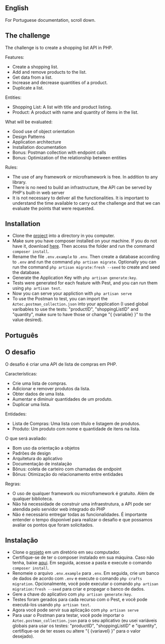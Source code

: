 ## English

For Portuguese documentation, scroll down.

## The challenge

The challenge is to create a shopping list API in PHP.

Features:
- Create a shopping list.
- Add and remove products to the list.
- Get data from a list.
- Increase and decrease quantities of a product.
- Duplicate a list.

Entities:
- Shopping List: A list with title and product listing.
- Product: A product with name and quantity of items in the list.

What will be evaluated:
- Good use of object orientation
- Design Patterns
- Application architecture
- Installation documentation
- Bonus: Postman collection with endpoint calls
- Bonus: Optimization of the relationship between entities

Rules:
- The use of any framework or microframework is free. In addition to any library.
- There is no need to build an infrastructure, the API can be served by PHP's built-in web server
- It is not necessary to deliver all the functionalities. It is important to understand the time available to carry out the challenge and that we can evaluate the points that were requested.

## Installation

- Clone the [project](https://github.com/danilosuzuki/aztec_test.git) into a directory in you computer.
- Make sure you have composer installed on your machine. If you do not have it, download [here](https://getcomposer.org/download/). Then access the folder and run the command `composer install`.
- Rename the file `.env.example` to `.env`. Then create a database according to `.env` and run the command `php artisan migrate`. Optionally you can run the command `php artisan migrate:fresh --seed` to create and seed the database.
- Generate the Application Key with `php artisan generate:key`.
- Tests were generated for each feature with Pest, and you can run them using `php artisan test`.
- Now you can serve your appliction with `php artisan serve`
- To use the Postman to test, you can import the `Aztec.postman_collection.json` into your application (I used global varibables to use the tests: "productID", "shoppingListID" and "quantity", make sure to have those or change "{ {variable} }" to the value desired).

## Português

## O desafio 

O desafio é criar uma API de lista de compras em PHP.

Características:
- Crie uma lista de compras.
- Adicionar e remover produtos da lista.
- Obter dados de uma lista.
- Aumentar e diminuir quantidades de um produto.
- Duplicar uma lista.

Entidades:
- Lista de Compras: Uma lista com título e listagem de produtos.
- Produto: Um produto com nome e quantidade de itens na lista.

O que será avaliado:
- Bom uso da orientação a objetos
- Padrões de design
- Arquitetura do aplicativo
- Documentação de instalação
- Bônus: coleta de carteiro com chamadas de endpoint
- Bônus: Otimização do relacionamento entre entidades

Regras:
- O uso de qualquer framework ou microframework é gratuito. Além de qualquer biblioteca.
- Não há necessidade de construir uma infraestrutura, a API pode ser atendida pelo servidor web integrado do PHP
- Não é necessário entregar todas as funcionalidades. É importante entender o tempo disponível para realizar o desafio e que possamos avaliar os pontos que foram solicitados.

## Instalação

- Clone o [projeto](https://github.com/danilosuzuki/aztec_test.git) em um diretório em seu computador.
- Certifique-se de ter o composer instalado em sua máquina. Caso não tenha, baixe [aqui](https://getcomposer.org/download/). Em seguida, acesse a pasta e execute o comando `composer install`.
- Renomeie o arquivo `.env.example` para `.env`. Em seguida, crie um banco de dados de acordo com `.env` e execute o comando `php crafts migration`. Opcionalmente, você pode executar o comando `php artisan migration:fresh --seed` para criar e propagar o banco de dados.
- Gere a chave do aplicativo com `php artisan generate:key`.
- Testes foram gerados para cada recurso com o Pest, e você pode executá-los usando `php artisan test`.
- Agora você pode servir sua aplicação com `php artisan serve`
- Para usar o Postman para testar, você pode importar o `Aztec.postman_collection.json` para o seu aplicativo (eu usei variáveis ​​globais para usar os testes: "productID", "shoppingListID" e "quantity", certifique-se de ter esses ou altere "{ {variavel} }" para o valor desejado).